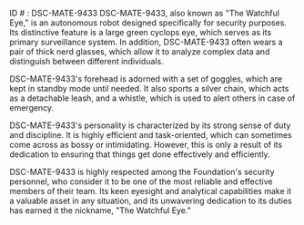 ID # : DSC-MATE-9433
DSC-MATE-9433, also known as "The Watchful Eye," is an autonomous robot designed specifically for security purposes. Its distinctive feature is a large green cyclops eye, which serves as its primary surveillance system. In addition, DSC-MATE-9433 often wears a pair of thick nerd glasses, which allow it to analyze complex data and distinguish between different individuals.

DSC-MATE-9433's forehead is adorned with a set of goggles, which are kept in standby mode until needed. It also sports a silver chain, which acts as a detachable leash, and a whistle, which is used to alert others in case of emergency.

DSC-MATE-9433's personality is characterized by its strong sense of duty and discipline. It is highly efficient and task-oriented, which can sometimes come across as bossy or intimidating. However, this is only a result of its dedication to ensuring that things get done effectively and efficiently.

DSC-MATE-9433 is highly respected among the Foundation's security personnel, who consider it to be one of the most reliable and effective members of their team. Its keen eyesight and analytical capabilities make it a valuable asset in any situation, and its unwavering dedication to its duties has earned it the nickname, "The Watchful Eye."